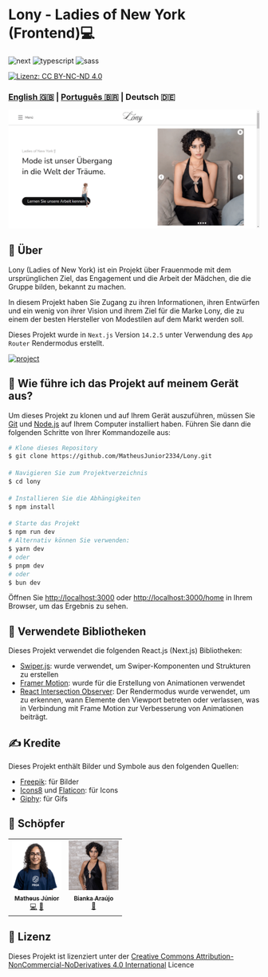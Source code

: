 [NEXT__BADGE]: https://img.shields.io/badge/next.js-000000?style=for-the-badge&logo=nextdotjs&logoColor=white
[TYPESCRIPT__BADGE]: https://img.shields.io/badge/typescript-000000?style=for-the-badge&logo=typescript
[SASS__BADGE]: https://img.shields.io/badge/sass-000000?style=for-the-badge&logo=sass
[PROJECT__BADGE]: https://img.shields.io/badge/📱Besuchen_Sie_dieses_Projekt-000?style=for-the-badge&logo=project
[PROJECT__URL]: https://lony-pink.vercel.app/

# Lony - Ladies of New York (Frontend)💻

![next][NEXT__BADGE]
![typescript][TYPESCRIPT__BADGE]
![sass][SASS__BADGE]

[![Lizenz: CC BY-NC-ND 4.0](https://img.shields.io/badge/Lizenz-CC%20BY--NC--ND%204.0-lightgrey.svg)](https://creativecommons.org/licenses/by-nc-nd/4.0/)

### [English 🇬🇧](README.md) | [Português 🇧🇷](README_pt-br.md) | Deutsch 🇩🇪

[<img src="./public/LonyPageImage_de.png" alt="Lony website" width="800px" />](./public/LonyPageImage_de.png)

## 📌 Über

Lony (Ladies of New York) ist ein Projekt über Frauenmode mit dem ursprünglichen Ziel, das Engagement und die Arbeit der Mädchen, die die Gruppe bilden, bekannt zu machen.

In diesem Projekt haben Sie Zugang zu ihren Informationen, ihren Entwürfen und ein wenig von ihrer Vision und ihrem Ziel für die Marke Lony, die zu einem der besten Hersteller von Modestilen auf dem Markt werden soll.

Dieses Projekt wurde in `Next.js` Version `14.2.5` unter Verwendung des `App Router` Rendermodus erstellt.

[![project][PROJECT__BADGE]][PROJECT__URL]

## 🤔 Wie führe ich das Projekt auf meinem Gerät aus?

Um dieses Projekt zu klonen und auf Ihrem Gerät auszuführen, müssen Sie [Git](https://git-scm.com/) und [Node.js](https://nodejs.org/en/download/package-manager) auf Ihrem Computer installiert haben. Führen Sie dann die folgenden Schritte von Ihrer Kommandozeile aus:

```bash
# Klone dieses Repository
$ git clone https://github.com/MatheusJunior2334/Lony.git

# Navigieren Sie zum Projektverzeichnis
$ cd lony

# Installieren Sie die Abhängigkeiten
$ npm install

# Starte das Projekt
$ npm run dev
# Alternativ können Sie verwenden:
$ yarn dev
# oder
$ pnpm dev
# oder
$ bun dev
```

Öffnen Sie [http://localhost:3000](http://localhost:3000) oder [http://localhost:3000/home](http://localhost:3000/home) in Ihrem Browser, um das Ergebnis zu sehen.

## 📖 Verwendete Bibliotheken

Dieses Projekt verwendet die folgenden React.js (Next.js) Bibliotheken:

- [Swiper.js](https://swiperjs.com/): wurde verwendet, um Swiper-Komponenten und Strukturen zu erstellen
- [Framer Motion](https://www.framer.com/motion/introduction/): wurde für die Erstellung von Animationen verwendet
- [React Intersection Observer](https://www.npmjs.com/package/react-intersection-observer): Der Rendermodus wurde verwendet, um zu erkennen, wann Elemente den Viewport betreten oder verlassen, was in Verbindung mit Frame Motion zur Verbesserung von Animationen beiträgt.

## ✍ Kredite

Dieses Projekt enthält Bilder und Symbole aus den folgenden Quellen:

- [Freepik](https://br.freepik.com/): für Bilder
- [Icons8](https://icons8.com/) und [Flaticon](https://www.flaticon.com/): für Icons
- [Giphy](https://giphy.com/): für Gifs

## 🎨 Schöpfer

<table>
  <tr>
    <td align="center">
      <a href="https://www.linkedin.com/in/matheus-júnior">
        <img src="./public/assets/images/MatheusJuniorImage.png" width="100px" alt="Matheus Júnior Bild"/><br>
        <sub>
          <b>Matheus Júnior</b>
          <br />
          <a href="#" title="Code">💻</a>
          <a href="#" title="Gestaltung">🎨</a>
        </sub>
      </a>
    </td>
    <td align="center" valign="top">
      <a href="https://www.linkedin.com/in/biankasaraujo/">
        <img src="./public/assets/images/BiankaImage.png" width="100px" alt="Bianka Araújo Bild"/><br>
        <sub>
          <b>Bianka Araújo</b>
          <br />
          <a href="#" title="Gestaltung">🎨</a>
        </sub>
      </a>
    </td>
  </tr>
</table>

## 📝 Lizenz

Dieses Projekt ist lizenziert unter der [Creative Commons Attribution-NonCommercial-NoDerivatives 4.0 International](https://creativecommons.org/licenses/by-nc-nd/4.0/) Licence